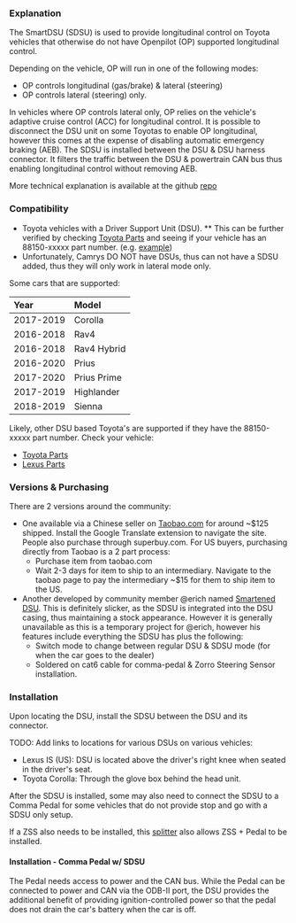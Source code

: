 ### Explanation
The SmartDSU (SDSU) is used to provide longitudinal control on Toyota vehicles that otherwise do not have Openpilot (OP) supported longitudinal control.

Depending on the vehicle, OP will run in one of the following modes:

* OP controls longitudinal (gas/brake) & lateral (steering)
* OP controls lateral (steering) only.

In vehicles where OP controls lateral only, OP relies on the vehicle's adaptive cruise control (ACC) for longitudinal control. It is possible to disconnect the DSU unit on some Toyotas to enable OP longitudinal, however this comes at the expense of disabling automatic emergency braking (AEB). The SDSU is installed between the DSU & DSU harness connector. It filters the traffic between the DSU & powertrain CAN bus thus enabling longitudinal control without removing AEB.

More technical explanation is available at the github [repo](https://github.com/wocsor/panda/tree/smart_dsu)

### Compatibility

* Toyota vehicles with a Driver Support Unit (DSU).
** This can be further verified by checking [Toyota Parts](https://parts.toyota.com/) and seeing if your vehicle has an 88150-xxxxx part number. (e.g. [example](https://parts.toyota.com/p/Toyota__/COMPUTER-ASSEMBLY---DRIVING-SUPPORT/66837622/8815047110.html))
* Unfortunately, Camrys DO NOT have DSUs, thus can not have a SDSU added, thus they will only work in lateral mode only.

Some cars that are supported:

|   Year   |   Model   |
|:----     |   :----   |
|2017-2019 |Corolla    |
|2016-2018 |Rav4       |
|2016-2018 |Rav4 Hybrid|
|2016-2020 |Prius      |
|2017-2020 |Prius Prime|
|2017-2019 |Highlander |
|2018-2019 |Sienna     |

Likely, other DSU based Toyota's are supported if they have the 88150-xxxxx part number.  Check your vehicle:

* [Toyota Parts](https://parts.toyota.com)
* [Lexus Parts](https://parts.lexus.com)

### Versions & Purchasing
There are 2 versions around the community:

* One available via a Chinese seller on [Taobao.com](https://item.taobao.com/item.htm?spm=a312a.7700824.w4004-21830160926.16.4f167c33SU8Tfg&id=624782255202) for around ~$125 shipped.  Install the Google Translate extension to navigate the site.  People also purchase through superbuy.com.  For US buyers, purchasing directly from Taobao is a 2 part process:
  * Purchase item from taobao.com
  * Wait 2-3 days for item to ship to an intermediary.  Navigate to the taobao page to pay the intermediary ~$15 for them to ship item to the US.
* Another developed by community member @erich named [Smartened DSU](https://discord.com/channels/469524606043160576/532179801474203649/687669433145229385).  This is definitely slicker, as the SDSU is integrated into the DSU casing, thus maintaining a stock appearance. However it is generally unavailable as this is a temporary project for @erich, however his features include everything the SDSU has plus the following:
  * Switch mode to change between regular DSU & SDSU mode (for when the car goes to the dealer)
  * Soldered on cat6 cable for comma-pedal & Zorro Steering Sensor installation.

### Installation

Upon locating the DSU, install the SDSU between the DSU and its connector.

TODO: Add links to locations for various DSUs on various vehicles:

* Lexus IS (US): DSU is located above the driver's right knee when seated in the driver's seat. 
* Toyota Corolla: Through the glove box behind the head unit.

After the SDSU is installed, some may also need to connect the SDSU to a Comma Pedal for some vehicles that do not provide stop and go with a SDSU only setup.

If a ZSS also needs to be installed, this [splitter](https://www.amazon.com/gp/product/B07NYWKJS9) also allows ZSS + Pedal to be installed.

#### Installation - Comma Pedal w/ SDSU

The Pedal needs access to power and the CAN bus.  While the Pedal can be connected to power and CAN via the ODB-II port, the DSU provides the additional benefit of providing ignition-controlled power so that the pedal does not drain the car's battery when the car is off.